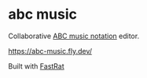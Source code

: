 # abc music <!-- omit from toc -->

Collaborative [ABC music notation](https://abcnotation.com/) editor.

https://abc-music.fly.dev/


Built with [FastRat](https://www.fastrat.dev/)

